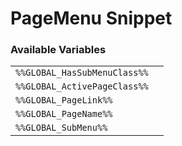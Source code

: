 # PageMenu Snippet

### Available Variables
|||
|---|---|
| `%%GLOBAL_HasSubMenuClass%%` |
| `%%GLOBAL_ActivePageClass%%` |
| `%%GLOBAL_PageLink%%` |
| `%%GLOBAL_PageName%%` |
| `%%GLOBAL_SubMenu%%` |

